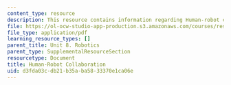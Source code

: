 ```yaml
---
content_type: resource
description: This resource contains information regarding Human-robot collaboration.
file: https://ol-ocw-studio-app-production.s3.amazonaws.com/courses/res-9-003-brains-minds-and-machines-summer-course-summer-2015/d3fda03cdb21b35aba5833370e1ca06e_MITRES_9_003SUM15_Lec8-4.pdf
file_type: application/pdf
learning_resource_types: []
parent_title: Unit 8. Robotics
parent_type: SupplementalResourceSection
resourcetype: Document
title: Human-Robot Collaboration
uid: d3fda03c-db21-b35a-ba58-33370e1ca06e
---
```

